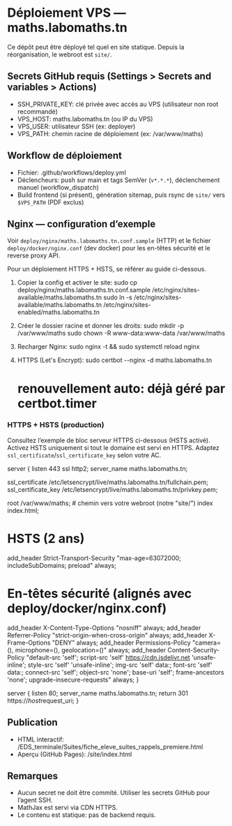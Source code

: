 # Déploiement VPS — maths.labomaths.tn

Ce dépôt peut être déployé tel quel en site statique. Depuis la réorganisation, le webroot est `site/`.

## Secrets GitHub requis (Settings > Secrets and variables > Actions)

- SSH_PRIVATE_KEY: clé privée avec accès au VPS (utilisateur non root recommandé)
- VPS_HOST: maths.labomaths.tn (ou IP du VPS)
- VPS_USER: utilisateur SSH (ex: deployer)
- VPS_PATH: chemin racine de déploiement (ex: /var/www/maths)

## Workflow de déploiement

- Fichier: .github/workflows/deploy.yml
- Déclencheurs: push sur main et tags SemVer (`v*.*.*`), déclenchement manuel (workflow_dispatch)
- Build frontend (si présent), génération sitemap, puis rsync de `site/` vers `$VPS_PATH` (PDF exclus)

## Nginx — configuration d’exemple

Voir `deploy/nginx/maths.labomaths.tn.conf.sample` (HTTP) et le fichier `deploy/docker/nginx.conf` (dev docker) pour les en-têtes sécurité et le reverse proxy API.

Pour un déploiement HTTPS + HSTS, se référer au guide ci-dessous.

1. Copier la config et activer le site:
   sudo cp deploy/nginx/maths.labomaths.tn.conf.sample /etc/nginx/sites-available/maths.labomaths.tn
   sudo ln -s /etc/nginx/sites-available/maths.labomaths.tn /etc/nginx/sites-enabled/maths.labomaths.tn

2. Créer le dossier racine et donner les droits:
   sudo mkdir -p /var/www/maths
   sudo chown -R www-data:www-data /var/www/maths

3. Recharger Nginx:
   sudo nginx -t && sudo systemctl reload nginx

4. HTTPS (Let's Encrypt):
   sudo certbot --nginx -d maths.labomaths.tn
   # renouvellement auto: déjà géré par certbot.timer

### HTTPS + HSTS (production)

Consultez l’exemple de bloc serveur HTTPS ci-dessous (HSTS activé). Activez HSTS uniquement si tout le domaine est servi en HTTPS. Adaptez `ssl_certificate`/`ssl_certificate_key` selon votre AC.

server {
listen 443 ssl http2;
server_name maths.labomaths.tn;

ssl_certificate /etc/letsencrypt/live/maths.labomaths.tn/fullchain.pem;
ssl_certificate_key /etc/letsencrypt/live/maths.labomaths.tn/privkey.pem;

root /var/www/maths; # chemin vers votre webroot (notre "site/")
index index.html;

# HSTS (2 ans)

add_header Strict-Transport-Security "max-age=63072000; includeSubDomains; preload" always;

# En-têtes sécurité (alignés avec deploy/docker/nginx.conf)

add_header X-Content-Type-Options "nosniff" always;
add_header Referrer-Policy "strict-origin-when-cross-origin" always;
add_header X-Frame-Options "DENY" always;
add_header Permissions-Policy "camera=(), microphone=(), geolocation=()" always;
add_header Content-Security-Policy "default-src 'self'; script-src 'self' https://cdn.jsdelivr.net 'unsafe-inline'; style-src 'self' 'unsafe-inline'; img-src 'self' data:; font-src 'self' data:; connect-src 'self'; object-src 'none'; base-uri 'self'; frame-ancestors 'none'; upgrade-insecure-requests" always;
}

server {
listen 80;
server_name maths.labomaths.tn;
return 301 https://$host$request_uri;
}

## Publication

- HTML interactif: /EDS_terminale/Suites/fiche_eleve_suites_rappels_premiere.html
- Aperçu (GitHub Pages): /site/index.html

## Remarques

- Aucun secret ne doit être commité. Utiliser les secrets GitHub pour l’agent SSH.
- MathJax est servi via CDN HTTPS.
- Le contenu est statique: pas de backend requis.
